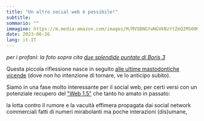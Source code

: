```yaml
---
title: "Un altro social web è possibile!"
subtitle: 
sommario: ""
immagine: https://m.media-amazon.com/images/M/MV5BNGYwNGVkNzYtZmQ2MS00M2I0LWI0MjItNDYxZjhmYTgxYzVhXkEyXkFqcGdeQXVyMzM2NzgzNjM@._V1_FMjpg_UX1000_.jpg
date: 2023-06-26
lang: it-IT
---
```


_per i profani: la foto sopra cita [due splendide puntate di Boris 3](https://it.wikipedia.org/wiki/Episodi_di_Boris_(terza_stagione)#Un'altra_televisione_%C3%A8_possibile_(prima_parte))_

Questa piccola riflessione nasce in seguito [alle ultime mastodontiche vicende](/posts/ita/mastodon-2023) (dove non ho intenzione di tornare, ve lo anticipo subito).

Siamo in una fase molto interessante per il social web, per certi versi con un potenziale recupero del ["Web 1.5"](/posts/ita/la-storia-di-internet/) che tanto ho amato in passato:

la lotta contro il rumore e la vacuità effimera propagata dai social network commerciali fatti di numeri mirabolanti ma poche interazioni (dis)umane, 